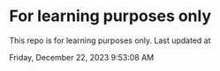 # For learning purposes only
This repo is for learning purposes only.
Last updated at

Friday, December 22, 2023 9:53:08 AM

